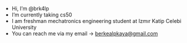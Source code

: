 - Hi, I’m @brk4lp
- I’m currently taking cs50
- I am freshman mechatronics engineering student at Izmır Katip Celebi University
- You can reach me via my email -> berkealpkaya@gmail.com

